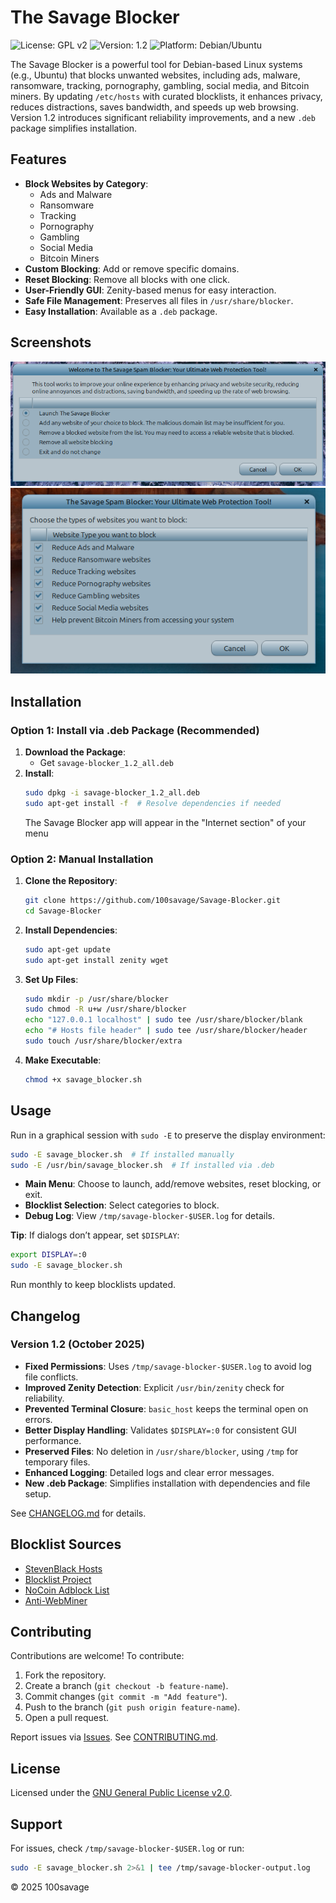 # The Savage Blocker

![License: GPL v2](https://img.shields.io/badge/License-GPL%20v2-blue.svg)
![Version: 1.2](https://img.shields.io/badge/Version-1.2-green.svg)
![Platform: Debian/Ubuntu](https://img.shields.io/badge/Platform-Debian%2FUbuntu-orange.svg)

The Savage Blocker is a powerful tool for Debian-based Linux systems (e.g., Ubuntu) that blocks unwanted websites, including ads, malware, ransomware, tracking, pornography, gambling, social media, and Bitcoin miners. By updating `/etc/hosts` with curated blocklists, it enhances privacy, reduces distractions, saves bandwidth, and speeds up web browsing. Version 1.2 introduces significant reliability improvements, and a new `.deb` package simplifies installation.

## Features

- **Block Websites by Category**:
  - Ads and Malware
  - Ransomware
  - Tracking
  - Pornography
  - Gambling
  - Social Media
  - Bitcoin Miners
- **Custom Blocking**: Add or remove specific domains.
- **Reset Blocking**: Remove all blocks with one click.
- **User-Friendly GUI**: Zenity-based menus for easy interaction.
- **Safe File Management**: Preserves all files in `/usr/share/blocker`.
- **Easy Installation**: Available as a `.deb` package.

## Screenshots


![Menu 1](https://raw.githubusercontent.com/100savage/Savage-Blocker/main/images/menu1.png)
![Menu 2](https://raw.githubusercontent.com/100savage/Savage-Blocker/main/images/menu2.png)


## Installation

### Option 1: Install via .deb Package (Recommended)
1. **Download the Package**:
   - Get `savage-blocker_1.2_all.deb`
2. **Install**:
   ```bash
   sudo dpkg -i savage-blocker_1.2_all.deb
   sudo apt-get install -f  # Resolve dependencies if needed
   ```
   The Savage Blocker app will appear in the "Internet section" of your menu
  
### Option 2: Manual Installation
1. **Clone the Repository**:
   ```bash
   git clone https://github.com/100savage/Savage-Blocker.git
   cd Savage-Blocker
   ```
2. **Install Dependencies**:
   ```bash
   sudo apt-get update
   sudo apt-get install zenity wget
   ```
3. **Set Up Files**:
   ```bash
   sudo mkdir -p /usr/share/blocker
   sudo chmod -R u+w /usr/share/blocker
   echo "127.0.0.1 localhost" | sudo tee /usr/share/blocker/blank
   echo "# Hosts file header" | sudo tee /usr/share/blocker/header
   sudo touch /usr/share/blocker/extra
   ```
4. **Make Executable**:
   ```bash
   chmod +x savage_blocker.sh
   ```

## Usage

Run in a graphical session with `sudo -E` to preserve the display environment:
```bash
sudo -E savage_blocker.sh  # If installed manually
sudo -E /usr/bin/savage_blocker.sh  # If installed via .deb
```

- **Main Menu**: Choose to launch, add/remove websites, reset blocking, or exit.
- **Blocklist Selection**: Select categories to block.
- **Debug Log**: View `/tmp/savage-blocker-$USER.log` for details.

**Tip**: If dialogs don’t appear, set `$DISPLAY`:
```bash
export DISPLAY=:0
sudo -E savage_blocker.sh
```

Run monthly to keep blocklists updated.

## Changelog

### Version 1.2 (October 2025)
- **Fixed Permissions**: Uses `/tmp/savage-blocker-$USER.log` to avoid log file conflicts.
- **Improved Zenity Detection**: Explicit `/usr/bin/zenity` check for reliability.
- **Prevented Terminal Closure**: `basic_host` keeps the terminal open on errors.
- **Better Display Handling**: Validates `$DISPLAY=:0` for consistent GUI performance.
- **Preserved Files**: No deletion in `/usr/share/blocker`, using `/tmp` for temporary files.
- **Enhanced Logging**: Detailed logs and clear error messages.
- **New .deb Package**: Simplifies installation with dependencies and file setup.

See [CHANGELOG.md](CHANGELOG.md) for details.

## Blocklist Sources

- [StevenBlack Hosts](https://github.com/StevenBlack/hosts)
- [Blocklist Project](https://blocklistproject.github.io/Lists)
- [NoCoin Adblock List](https://github.com/hoshsadiq/adblock-nocoin-list)
- [Anti-WebMiner](https://github.com/greatis/Anti-WebMiner)

## Contributing

Contributions are welcome! To contribute:
1. Fork the repository.
2. Create a branch (`git checkout -b feature-name`).
3. Commit changes (`git commit -m "Add feature"`).
4. Push to the branch (`git push origin feature-name`).
5. Open a pull request.

Report issues via [Issues](https://github.com/100savage/Savage-Blocker/issues). See [CONTRIBUTING.md](CONTRIBUTING.md).

## License

Licensed under the [GNU General Public License v2.0](LICENSE).

## Support

For issues, check `/tmp/savage-blocker-$USER.log` or run:
```bash
sudo -E savage_blocker.sh 2>&1 | tee /tmp/savage-blocker-output.log
```

© 2025 100savage







